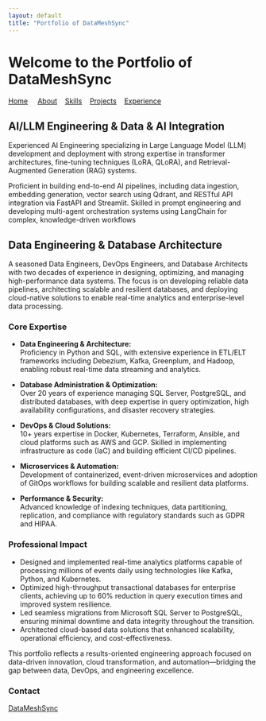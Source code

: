 ```yaml
---
layout: default
title: "Portfolio of DataMeshSync"
---
```

# Welcome to the Portfolio of DataMeshSync

[Home](index.md) &nbsp; &nbsp; [About](about.md) &nbsp; &nbsp;[Skills](skills.md) &nbsp; &nbsp;[Projects](projects.md) &nbsp; &nbsp;[Experience](expirience.md)

## AI/LLM Engineering & Data & AI Integration

Experienced AI Engineering specializing in Large Language Model (LLM) development and deployment with strong expertise in transformer architectures, fine-tuning techniques (LoRA, QLoRA), and Retrieval-Augmented Generation (RAG) systems.

Proficient in building end-to-end AI pipelines, including data ingestion, embedding generation, vector search using Qdrant, and RESTful API integration via FastAPI and Streamlit. Skilled in prompt engineering and developing multi-agent orchestration systems using LangChain for complex, knowledge-driven workflows

## Data Engineering & Database Architecture

A seasoned Data Engineers, DevOps Engineers, and Database Architects with two decades of experience in designing, optimizing, and managing high-performance data systems. The focus is on developing reliable data pipelines, architecting scalable and resilient databases, and deploying cloud-native solutions to enable real-time analytics and enterprise-level data processing.

### Core Expertise

- **Data Engineering & Architecture:**  
  Proficiency in Python and SQL, with extensive experience in ETL/ELT frameworks including Debezium, Kafka, Greenplum, and Hadoop, enabling robust real-time data streaming and analytics.

- **Database Administration & Optimization:**  
  Over 20 years of experience managing SQL Server, PostgreSQL, and distributed databases, with deep expertise in query optimization, high availability configurations, and disaster recovery strategies.

- **DevOps & Cloud Solutions:**  
  10+ years expertise in Docker, Kubernetes, Terraform, Ansible, and cloud platforms such as AWS and GCP. Skilled in implementing infrastructure as code (IaC) and building efficient CI/CD pipelines.

- **Microservices & Automation:**  
  Development of containerized, event-driven microservices and adoption of GitOps workflows for building scalable and resilient data platforms.

- **Performance & Security:**  
  Advanced knowledge of indexing techniques, data partitioning, replication, and compliance with regulatory standards such as GDPR and HIPAA.

### Professional Impact

- Designed and implemented real-time analytics platforms capable of processing millions of events daily using technologies like Kafka, Python, and Kubernetes.  
- Optimized high-throughput transactional databases for enterprise clients, achieving up to 60% reduction in query execution times and improved system resilience.  
- Led seamless migrations from Microsoft SQL Server to PostgreSQL, ensuring minimal downtime and data integrity throughout the transition.  
- Architected cloud-based data solutions that enhanced scalability, operational efficiency, and cost-effectiveness.

This portfolio reflects a results-oriented engineering approach focused on data-driven innovation, cloud transformation, and automation—bridging the gap between data, DevOps, and engineering excellence.

### Contact

[DataMeshSync](mailto:engine@datameshsync.info)
